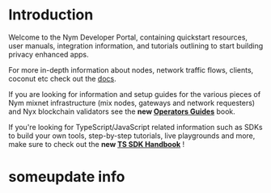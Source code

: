 # Introduction

Welcome to the Nym Developer Portal, containing quickstart resources, user manuals, integration information, and tutorials outlining to start building privacy enhanced apps.

For more in-depth information about nodes, network traffic flows, clients, coconut etc check out the [docs](https://nymtech.net/docs). 

If you are looking for information and setup guides for the various pieces of Nym mixnet infrastructure (mix nodes, gateways and network requesters) and Nyx blockchain validators see the **new [Operators Guides](https://nymtech.net/operators)** book. 

If you're looking for TypeScript/JavaScript related information such as SDKs to build your own tools, step-by-step tutorials, live playgrounds and more, make sure to check out the **new [TS SDK Handbook](https://sdk.nymtech.net/)** !

# someupdate info